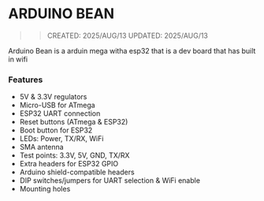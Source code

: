 # ARDUINO BEAN
>> CREATED: 2025/AUG/13
>> UPDATED: 2025/AUG/13

Arduino Bean is a arduin mega witha esp32 that is a dev board that has built in wifi

### Features
- 5V & 3.3V regulators
- Micro-USB for ATmega
- ESP32 UART connection
- Reset buttons (ATmega & ESP32)
- Boot button for ESP32
- LEDs: Power, TX/RX, WiFi
- SMA antenna
- Test points: 3.3V, 5V, GND, TX/RX
- Extra headers for ESP32 GPIO
- Arduino shield-compatible headers
- DIP switches/jumpers for UART selection & WiFi enable
- Mounting holes


